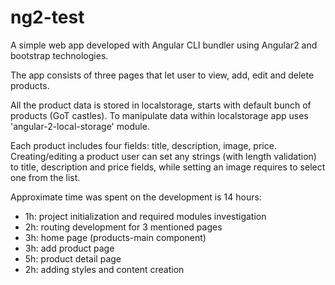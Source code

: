 # ng2-test

A simple web app developed with Angular CLI bundler using Angular2 and bootstrap technologies.

The app consists of three pages that let user to view, add, edit and delete products.

All the product data is stored in localstorage, starts with default bunch of products (GoT castles).
To manipulate data within localstorage app uses 'angular-2-local-storage' module.

Each product includes four fields: title, description, image, price.
Creating/editing a product user can set any strings (with length validation) to title, description and price fields, while setting an image requires to select one from the list.


Approximate time was spent on the development is 14 hours:
- 1h: project initialization and required modules investigation
- 2h: routing development for 3 mentioned pages
- 3h: home page (products-main component)
- 3h: add product page
- 5h: product detail page
- 2h: adding styles and content creation

